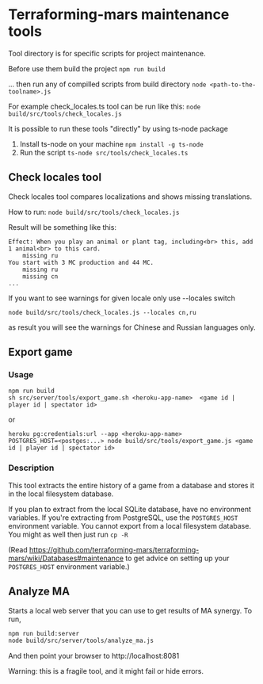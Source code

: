 # Terraforming-mars maintenance tools

Tool directory is for specific scripts for project maintenance.

Before use them build the project `npm run build`

... then run any of compilled scripts from build directory `node <path-to-the-toolname>.js`

For example check_locales.ts tool can be run like this: `node build/src/tools/check_locales.js`

It is possible to run these tools "directly" by using ts-node package

1. Install ts-node on your machine `npm install -g ts-node`
2. Run the script `ts-node src/tools/check_locales.ts`

## Check locales tool

Check locales tool compares localizations and shows missing translations.

How to run: `node build/src/tools/check_locales.js`

Result will be something like this:
```
Effect: When you play an animal or plant tag, including<br> this, add 1 animal<br> to this card.
    missing ru
You start with 3 MC production and 44 MC.
    missing ru
    missing cn
...
```

If you want to see warnings for given locale only use --locales switch

`node build/src/tools/check_locales.js --locales cn,ru`

as result you will see the warnings for Chinese and Russian languages only.

## Export game

### Usage

```
npm run build
sh src/server/tools/export_game.sh <heroku-app-name>  <game id | player id | spectator id>
```

or

```
heroku pg:credentials:url --app <heroku-app-name>
POSTGRES_HOST=<postges:...> node build/src/tools/export_game.js <game id | player id | spectator id>
```

### Description
This tool extracts the entire history of a game from a database and stores it in the local filesystem database.

If you plan to extract from the local SQLite database, have no environment variables. If you're extracting
from PostgreSQL, use the `POSTGRES_HOST` environment variable. You cannot export from a local filesystem database.
You might as well then just run `cp -R`

(Read https://github.com/terraforming-mars/terraforming-mars/wiki/Databases#maintenance
to get advice on setting up your `POSTGRES_HOST` environment variable.)

## Analyze MA

Starts a local web server that you can use to get results of MA synergy. To run,

```sh
npm run build:server
node build/src/server/tools/analyze_ma.js
```

And then point your browser to http://localhost:8081

Warning: this is a fragile tool, and it might fail or hide errors.
